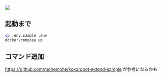 ![](https://i.imgur.com/WaLS1zt.png)

## 起動まで

```sh
cp .env.sample .env
docker-compose up
```

## コマンド追加

https://github.com/mohemohe/kokorobot-extend-sample が参考になるかも
